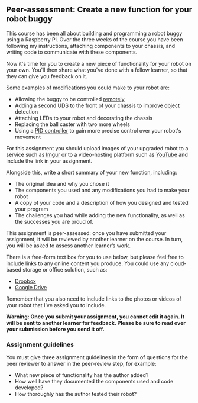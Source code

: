 [comment]: # (
Is this step open? Y/N
If so, short description of this step:
Related links:
Related files:
)

## Peer-assessment: Create a new function for your robot buggy

This course has been all about building and programming a robot buggy using a Raspberry Pi. Over the three weeks of the course you have been following my instructions, attaching components to your chassis, and writing code to communicate with these components.

Now it's time for you to create a new piece of functionality for your robot on your own. You'll then share what you've done with a fellow learner, so that they can give you feedback on it.

Some examples of modifications you could make to your robot are:

+ Allowing the buggy to be controlled [remotely](https://projects.raspberrypi.org/en/projects/remote-control-buggy)
+ Adding a second UDS to the front of your chassis to improve object detection
+ Attaching LEDs to your robot and decorating the chassis
+ Replacing the ball caster with two more wheels
+ Using a [PID controller](https://projects.raspberrypi.org/en/projects/robotPID) to gain more precise control over your robot's movement

For this assignment you should upload images of your upgraded robot to a service such as [Imgur](https://www.imgur.com/) or to a video-hosting platform such as [YouTube](https://www.youtube.com) and include the link in your assignment.

Alongside this, write a short summary of your new function, including:

+ The original idea and why you chose it
+ The components you used and any modifications you had to make your robot
+ A copy of your code and a description of how you designed and tested your program
+ The challenges you had while adding the new functionality, as well as the successes you are proud of.

This assignment is peer-assessed: once you have submitted your assignment, it will be reviewed by another learner on the course. In turn, you will be asked to assess another learner’s work.

There is a free-form text box for you to use below, but please feel free to include links to any online content you produce. You could use any cloud-based storage or office solution, such as:

* [Dropbox](https://www.dropbox.com)
* [Google Drive](https://drive.google.com)

Remember that you also need to include links to the photos or videos of your robot that I've asked you to include.

**Warning: Once you submit your assignment, you cannot edit it again. It will be sent to another learner for feedback. Please be sure to read over your submission before you send it off.**

### Assignment guidelines

You must give three assignment guidelines in the form of questions for the peer reviewer to answer in the peer-review step, for example:

+ What new piece of functionality has the author added?
+ How well have they documented the components used and code developed?
+ How thoroughly has the author tested their robot?
